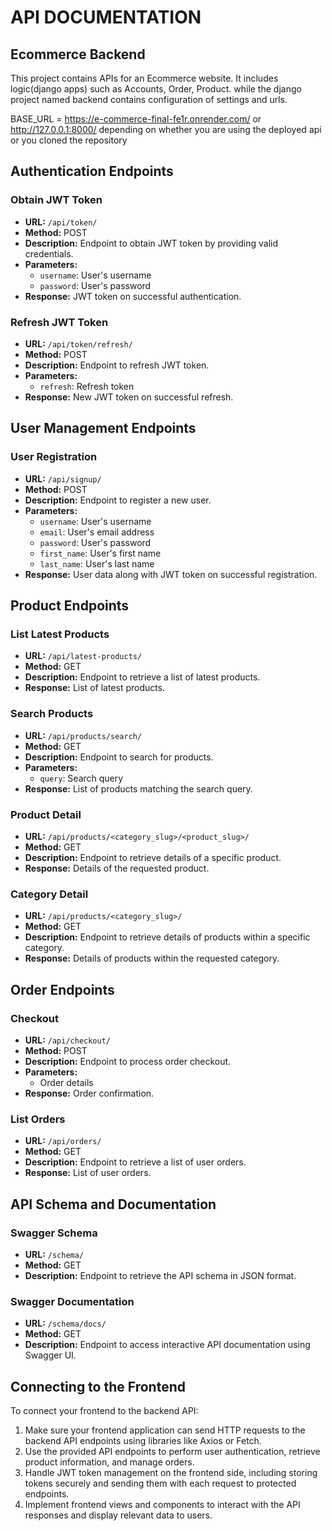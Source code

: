 # API DOCUMENTATION

## Ecommerce Backend

This project contains APIs for an Ecommerce website. It includes logic(django apps) such as Accounts, Order, Product. while the django project named backend contains configuration of settings and urls.

BASE_URL = https://e-commerce-final-fe1r.onrender.com/ or http://127.0.0.1:8000/ depending on whether you are using the deployed api or you cloned the repository

## Authentication Endpoints

### Obtain JWT Token
- **URL:** `/api/token/`
- **Method:** POST
- **Description:** Endpoint to obtain JWT token by providing valid credentials.
- **Parameters:**
  - `username`: User's username
  - `password`: User's password
- **Response:** JWT token on successful authentication.

### Refresh JWT Token
- **URL:** `/api/token/refresh/`
- **Method:** POST
- **Description:** Endpoint to refresh JWT token.
- **Parameters:**
  - `refresh`: Refresh token
- **Response:** New JWT token on successful refresh.

## User Management Endpoints

### User Registration
- **URL:** `/api/signup/`
- **Method:** POST
- **Description:** Endpoint to register a new user.
- **Parameters:**
  - `username`: User's username
  - `email`: User's email address
  - `password`: User's password
  - `first_name`: User's first name
  - `last_name`: User's last name
- **Response:** User data along with JWT token on successful registration.

## Product Endpoints

### List Latest Products
- **URL:** `/api/latest-products/`
- **Method:** GET
- **Description:** Endpoint to retrieve a list of latest products.
- **Response:** List of latest products.

### Search Products
- **URL:** `/api/products/search/`
- **Method:** GET
- **Description:** Endpoint to search for products.
- **Parameters:**
  - `query`: Search query
- **Response:** List of products matching the search query.

### Product Detail
- **URL:** `/api/products/<category_slug>/<product_slug>/`
- **Method:** GET
- **Description:** Endpoint to retrieve details of a specific product.
- **Response:** Details of the requested product.

### Category Detail
- **URL:** `/api/products/<category_slug>/`
- **Method:** GET
- **Description:** Endpoint to retrieve details of products within a specific category.
- **Response:** Details of products within the requested category.

## Order Endpoints

### Checkout
- **URL:** `/api/checkout/`
- **Method:** POST
- **Description:** Endpoint to process order checkout.
- **Parameters:**
  - Order details
- **Response:** Order confirmation.

### List Orders
- **URL:** `/api/orders/`
- **Method:** GET
- **Description:** Endpoint to retrieve a list of user orders.
- **Response:** List of user orders.

## API Schema and Documentation

### Swagger Schema
- **URL:** `/schema/`
- **Method:** GET
- **Description:** Endpoint to retrieve the API schema in JSON format.

### Swagger Documentation
- **URL:** `/schema/docs/`
- **Method:** GET
- **Description:** Endpoint to access interactive API documentation using Swagger UI.

## Connecting to the Frontend
To connect your frontend to the backend API:
1. Make sure your frontend application can send HTTP requests to the backend API endpoints using libraries like Axios or Fetch.
2. Use the provided API endpoints to perform user authentication, retrieve product information, and manage orders.
3. Handle JWT token management on the frontend side, including storing tokens securely and sending them with each request to protected endpoints.
4. Implement frontend views and components to interact with the API responses and display relevant data to users.

